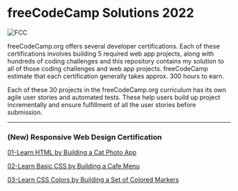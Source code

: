 # freeCodeCamp Solutions 2022

![FCC ][fcc-img]

[fcc-img]:https://camo.githubusercontent.com/60c67cf9ac2db30d478d21755289c423e1f985c6/68747470733a2f2f73332e616d617a6f6e6177732e636f6d2f66726565636f646563616d702f776964652d736f6369616c2d62616e6e65722e706e67

freeCodeCamp.org offers several developer certifications. Each of these certifications involves building 5 required web app projects, along with hundreds of coding challenges and this repository contains my solution to all of those coding challenges and web app projects. freeCodeCamp estimate that each certification generally takes approx. 300 hours to earn.

Each of these 30 projects in the freeCodeCamp.org curriculum has its own agile user stories and automated tests. These help users build up project incrementally and ensure fulfillment of all the user stories before submission.

---

### (New) Responsive Web Design Certification
<a href="https://github.com/mlmariscotes/freeCodeCamp-Course-Project-2022/blob/60a8f09091fa85e39dd222457ccbccc79679f2d3/(New)%20Responsive%20Web%20Design%20Certification/01-Learn%20HTML%20by%20Building%20a%20Car%20Photo%20App/01-Learn%20HTML%20by%20Building%20a%20Cat%20Photo%20App.html">01-Learn HTML by Building a Cat Photo App</a>

<a href="https://github.com/mlmariscotes/freeCodeCamp-Course-Project-2022/tree/main/(New)%20Responsive%20Web%20Design%20Certification/02-Learn%20Basic%20CSS%20by%20Building%20a%20Cafe%20Menu">02-Learn Basic CSS by Building a Cafe Menu</a>

<a href="https://github.com/mlmariscotes/freeCodeCamp-Project-Solutions-2022/tree/main/(New)%20Responsive%20Web%20Design%20Certification/03-Learn%20CSS%20Colors%20by%20Building%20a%20Set%20of%20Colored%20Markers">03-Learn CSS Colors by Building a Set of Colored Markers</a>
